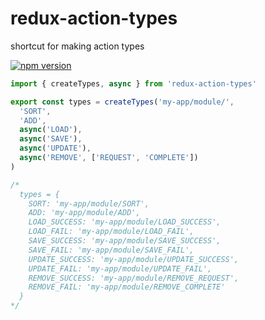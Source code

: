# redux-action-types
shortcut for making action types

[![npm version](https://badge.fury.io/js/redux-action-types.svg)](https://badge.fury.io/js/redux-action-types)

```js
import { createTypes, async } from 'redux-action-types'

export const types = createTypes('my-app/module/',
  'SORT',
  'ADD',
  async('LOAD'),
  async('SAVE'),
  async('UPDATE'),
  async('REMOVE', ['REQUEST', 'COMPLETE'])
)

/*
  types = {
    SORT: 'my-app/module/SORT',
    ADD: 'my-app/module/ADD',
    LOAD_SUCCESS: 'my-app/module/LOAD_SUCCESS',
    LOAD_FAIL: 'my-app/module/LOAD_FAIL',
    SAVE_SUCCESS: 'my-app/module/SAVE_SUCCESS',
    SAVE_FAIL: 'my-app/module/SAVE_FAIL',
    UPDATE_SUCCESS: 'my-app/module/UPDATE_SUCCESS',
    UPDATE_FAIL: 'my-app/module/UPDATE_FAIL',
    REMOVE_SUCCESS: 'my-app/module/REMOVE_REQUEST',
    REMOVE_FAIL: 'my-app/module/REMOVE_COMPLETE'
  }
*/
```
